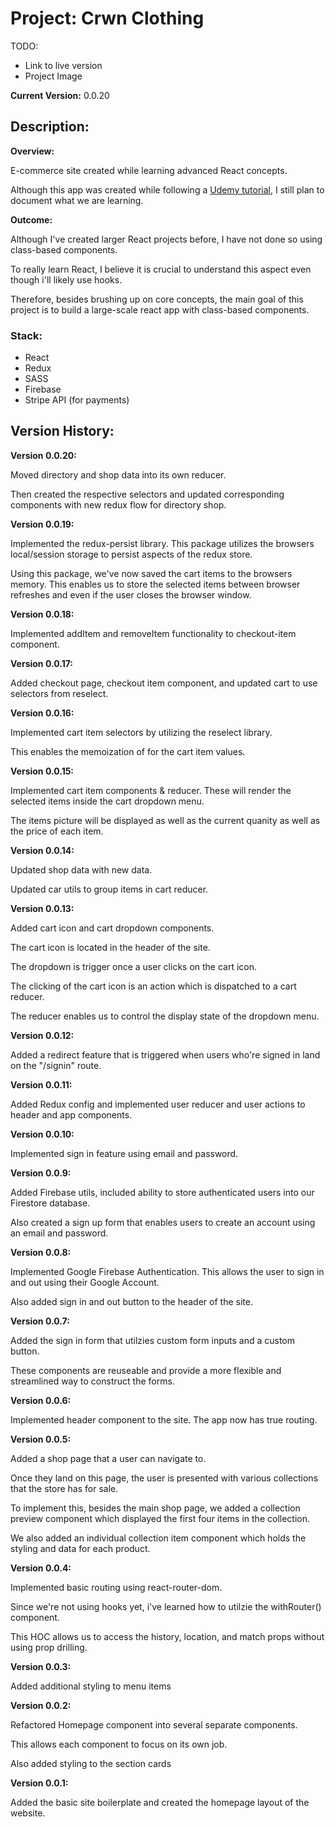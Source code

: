 # Project: Crwn Clothing

TODO:

- Link to live version
- Project Image

**Current Version:** 0.0.20

## Description:

**Overview:**

E-commerce site created while learning advanced React concepts.

Although this app was created while following a
[Udemy tutorial](https://www.udemy.com/course/complete-react-developer-zero-to-mastery/),
I still plan to document what we are learning.

**Outcome:**

Although I've created larger React projects before, I have not done so using
class-based components.

To really learn React, I believe it is crucial to understand this aspect even
though i'll likely use hooks.

Therefore, besides brushing up on core concepts, the main goal of this project
is to build a large-scale react app with class-based components.

### Stack:

- React
- Redux
- SASS
- Firebase
- Stripe API (for payments)

## Version History:

**Version 0.0.20:**

Moved directory and shop data into its own reducer.

Then created the respective selectors and updated corresponding components with
new redux flow for directory shop.

**Version 0.0.19:**

Implemented the redux-persist library. This package utilizes the browsers
local/session storage to persist aspects of the redux store.

Using this package, we've now saved the cart items to the browsers memory. This
enables us to store the selected items between browser refreshes and even if the
user closes the browser window.

**Version 0.0.18:**

Implemented addItem and removeItem functionality to checkout-item component.

**Version 0.0.17:**

Added checkout page, checkout item component, and updated cart to use selectors
from reselect.

**Version 0.0.16:**

Implemented cart item selectors by utilizing the reselect library.

This enables the memoization of for the cart item values.

**Version 0.0.15:**

Implemented cart item components & reducer. These will render the selected items
inside the cart dropdown menu.

The items picture will be displayed as well as the current quanity as well as
the price of each item.

**Version 0.0.14:**

Updated shop data with new data.

Updated car utils to group items in cart reducer.

**Version 0.0.13:**

Added cart icon and cart dropdown components.

The cart icon is located in the header of the site.

The dropdown is trigger once a user clicks on the cart icon.

The clicking of the cart icon is an action which is dispatched to a cart
reducer.

The reducer enables us to control the display state of the dropdown menu.

**Version 0.0.12:**

Added a redirect feature that is triggered when users who're signed in land on
the "/signin" route.

**Version 0.0.11:**

Added Redux config and implemented user reducer and user actions to header and
app components.

**Version 0.0.10:**

Implemented sign in feature using email and password.

**Version 0.0.9:**

Added Firebase utils, included ability to store authenticated users into our
Firestore database.

Also created a sign up form that enables users to create an account using an
email and password.

**Version 0.0.8:**

Implemented Google Firebase Authentication. This allows the user to sign in and
out using their Google Account.

Also added sign in and out button to the header of the site.

**Version 0.0.7:**

Added the sign in form that utilzies custom form inputs and a custom button.

These components are reuseable and provide a more flexible and streamlined way
to construct the forms.

**Version 0.0.6:**

Implemented header component to the site. The app now has true routing.

**Version 0.0.5:**

Added a shop page that a user can navigate to.

Once they land on this page, the user is presented with various collections that
the store has for sale.

To implement this, besides the main shop page, we added a collection preview
component which displayed the first four items in the collection.

We also added an individual collection item component which holds the styling
and data for each product.

**Version 0.0.4:**

Implemented basic routing using react-router-dom.

Since we're not using hooks yet, i've learned how to utilzie the withRouter()
component.

This HOC allows us to access the history, location, and match props without
using prop drilling.

**Version 0.0.3:**

Added additional styling to menu items

**Version 0.0.2:**

Refactored Homepage component into several separate components.

This allows each component to focus on its own job.

Also added styling to the section cards

**Version 0.0.1:**

Added the basic site boilerplate and created the homepage layout of the website.
